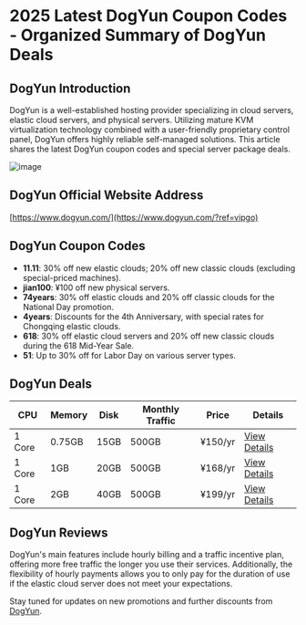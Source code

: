 # 2025 Latest DogYun Coupon Codes - Organized Summary of DogYun Deals

## DogYun Introduction

DogYun is a well-established hosting provider specializing in cloud servers, elastic cloud servers, and physical servers. Utilizing mature KVM virtualization technology combined with a user-friendly proprietary control panel, DogYun offers highly reliable self-managed solutions. This article shares the latest DogYun coupon codes and special server package deals.

![image](https://github.com/dav932255/DogYun/assets/167608160/c8b08004-a157-493d-89fe-0021402bd3e7)

## DogYun Official Website Address

[https://www.dogyun.com/](https://www.dogyun.com/?ref=vipgo)

## DogYun Coupon Codes

- **11.11**: 30% off new elastic clouds; 20% off new classic clouds (excluding special-priced machines).
- **jian100**: ¥100 off new physical servers.
- **74years**: 30% off elastic clouds and 20% off classic clouds for the National Day promotion.
- **4years**: Discounts for the 4th Anniversary, with special rates for Chongqing elastic clouds.
- **618**: 30% off elastic cloud servers and 20% off new classic clouds during the 618 Mid-Year Sale.
- **51**: Up to 30% off for Labor Day on various server types.

## DogYun Deals

| CPU    | Memory | Disk | Monthly Traffic | Price  | Details                        |
|--------|--------|------|-----------------|--------|--------------------------------|
| 1 Core | 0.75GB | 15GB | 500GB           | ¥150/yr| [View Details](https://vm.dogyun.com/server/create/83?ref=vipgo) |
| 1 Core | 1GB    | 20GB | 500GB           | ¥168/yr| [View Details](https://vm.dogyun.com/server/create/75?ref=vipgo) |
| 1 Core | 2GB    | 40GB | 500GB           | ¥199/yr| [View Details](https://vm.dogyun.com/server/create/79?ref=vipgo) |

## DogYun Reviews

DogYun's main features include hourly billing and a traffic incentive plan, offering more free traffic the longer you use their services. Additionally, the flexibility of hourly payments allows you to only pay for the duration of use if the elastic cloud server does not meet your expectations.

Stay tuned for updates on new promotions and further discounts from [DogYun](https://www.dogyun.com/?ref=vipgo).
